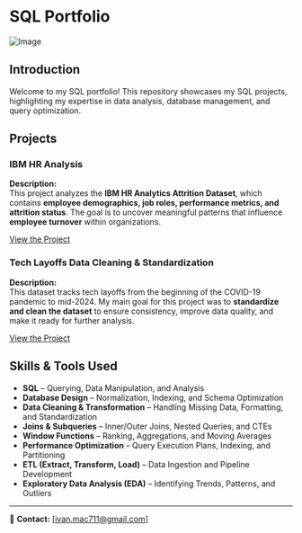 # SQL Portfolio
![Image](https://github.com/user-attachments/assets/e634f786-ca8a-4274-8d33-426dbcbc63b6)

## Introduction
Welcome to my SQL portfolio! This repository showcases my SQL projects, highlighting my expertise in data analysis, database management, and query optimization.

## Projects

### **IBM HR Analysis**
**Description:**  
This project analyzes the **IBM HR Analytics Attrition Dataset**, which contains **employee demographics, job roles, performance metrics, and attrition status**. The goal is to uncover meaningful patterns that influence **employee turnover** within organizations. 

[View the Project](https://github.com/ivanmu-1/SQL-Portfolio/tree/main/IBM%20Hr%20Analysis) 



### **Tech Layoffs Data Cleaning & Standardization**
**Description:**  
This dataset tracks tech layoffs from the beginning of the COVID-19 pandemic to mid-2024. My main goal for this project was to **standardize and clean the dataset** to ensure consistency, improve data quality, and make it ready for further analysis. 

[View the Project](https://github.com/ivanmu-1/SQL-Portfolio/tree/main/Data%20Cleaning%20Layoffs)  



## Skills & Tools Used  

- **SQL** – Querying, Data Manipulation, and Analysis  
- **Database Design** – Normalization, Indexing, and Schema Optimization  
- **Data Cleaning & Transformation** – Handling Missing Data, Formatting, and Standardization  
- **Joins & Subqueries** – Inner/Outer Joins, Nested Queries, and CTEs  
- **Window Functions** – Ranking, Aggregations, and Moving Averages   
- **Performance Optimization** – Query Execution Plans, Indexing, and Partitioning  
- **ETL (Extract, Transform, Load)** – Data Ingestion and Pipeline Development
- **Exploratory Data Analysis (EDA)** – Identifying Trends, Patterns, and Outliers 

---

📩 **Contact:** [ivan.mac711@gmail.com]  




